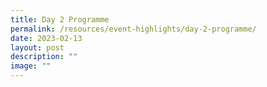 ```yaml
---
title: Day 2 Programme
permalink: /resources/event-highlights/day-2-programme/
date: 2023-02-13
layout: post
description: ""
image: ""
---
```


